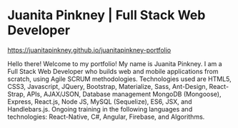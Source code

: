 # Juanita Pinkney | Full Stack Web Developer

https://juanitapinkney.github.io/juanitapinkney-portfolio

Hello there! Welcome to my portfolio! My name is Juanita Pinkney. I am a Full Stack Web Developer who builds web and mobile applications from scratch, using Agile SCRUM methodologies. Technologies used are HTML5, CSS3, Javascript, JQuery, Bootstrap, Materialize, Sass, Ant-Design, React-Strap, APIs, AJAX/JSON, Database management MongoDB (Mongoose), Express, React.js, Node JS, MySQL (Sequelize), ES6, JSX, and Handlebars.js. Ongoing training in the following languages and technologies: React-Native, C#, Angular, Firebase, and Algorithms.
